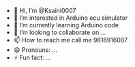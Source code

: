 - 👋 Hi, I’m @Ksaini0007
- 👀 I’m interested in Arduino ecu simulator 
- 🌱 I’m currently learning Arduino code 
- 💞️ I’m looking to collaborate on ...
- 📫 How to reach me call me 9816916007
- 😄 Pronouns: ...
- ⚡ Fun fact: ...

<!---
Ksaini0007/Ksaini0007 is a ✨ special ✨ repository because its `README.md` (this file) appears on your GitHub profile.
You can click the Preview link to take a look at your changes.
--->
